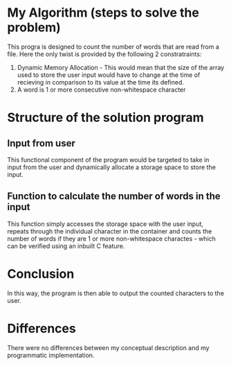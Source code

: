 # My Algorithm (steps to solve the problem)

This progra is designed to count the number of words that are read from a file. Here the only twist is provided by the following 2 constratraints: 
1. Dynamic Memory Allocation - This would mean that the size of the array used to store the user input would have to change at the time of recieving in comparison to its value at the time its defined. 
2. A word is 1 or more consecutive non-whitespace character

# Structure of the solution program

## Input from user

This functional component of the program would be targeted to take in input from the user and dynamically allocate a storage space to store the input. 

## Function to calculate the number of words in the input

This function simply accesses the storage space with the user input, repeats through the individual character in the container and counts the number of words if they are 1 or more non-whitespace charactes - which can be verified using an inbuilt C feature. 

# Conclusion

In this way, the program is then able to output the counted characters to the user.

# Differences

There were no differences between my conceptual description and my programmatic implementation.